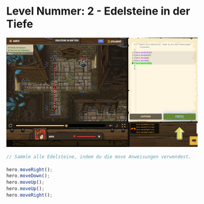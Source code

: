 # Level Nummer: 2 - Edelsteine in der Tiefe

![Screenshot of the level](welt1-level2.png)

```js
// Sammle alle Edelsteine, indem du die move Anweisungen verwendest.

hero.moveRight();
hero.moveDown();
hero.moveUp();
hero.moveUp();
hero.moveRight();
```